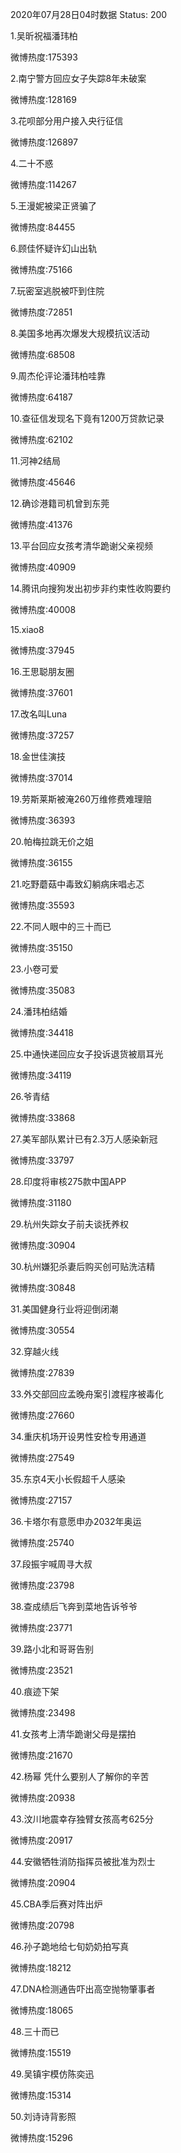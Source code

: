 2020年07月28日04时数据
Status: 200

1.吴昕祝福潘玮柏

微博热度:175393

2.南宁警方回应女子失踪8年未破案

微博热度:128169

3.花呗部分用户接入央行征信

微博热度:126897

4.二十不惑

微博热度:114267

5.王漫妮被梁正贤骗了

微博热度:84455

6.顾佳怀疑许幻山出轨

微博热度:75166

7.玩密室逃脱被吓到住院

微博热度:72851

8.美国多地再次爆发大规模抗议活动

微博热度:68508

9.周杰伦评论潘玮柏哇靠

微博热度:64187

10.查征信发现名下竟有1200万贷款记录

微博热度:62102

11.河神2结局

微博热度:45646

12.确诊港籍司机曾到东莞

微博热度:41376

13.平台回应女孩考清华跪谢父亲视频

微博热度:40909

14.腾讯向搜狗发出初步非约束性收购要约

微博热度:40008

15.xiao8

微博热度:37945

16.王思聪朋友圈

微博热度:37601

17.改名叫Luna

微博热度:37257

18.金世佳演技

微博热度:37014

19.劳斯莱斯被淹260万维修费难理赔

微博热度:36393

20.帕梅拉跳无价之姐

微博热度:36155

21.吃野蘑菇中毒致幻躺病床唱忐忑

微博热度:35593

22.不同人眼中的三十而已

微博热度:35150

23.小卷可爱

微博热度:35083

24.潘玮柏结婚

微博热度:34418

25.中通快递回应女子投诉退货被扇耳光

微博热度:34119

26.爷青结

微博热度:33868

27.美军部队累计已有2.3万人感染新冠

微博热度:33797

28.印度将审核275款中国APP

微博热度:31180

29.杭州失踪女子前夫谈抚养权

微博热度:30904

30.杭州嫌犯杀妻后购买创可贴洗洁精

微博热度:30848

31.美国健身行业将迎倒闭潮

微博热度:30554

32.穿越火线

微博热度:27839

33.外交部回应孟晚舟案引渡程序被毒化

微博热度:27660

34.重庆机场开设男性安检专用通道

微博热度:27549

35.东京4天小长假超千人感染

微博热度:27157

36.卡塔尔有意愿申办2032年奥运

微博热度:25740

37.段振宇喊周寻大叔

微博热度:23798

38.查成绩后飞奔到菜地告诉爷爷

微博热度:23771

39.路小北和哥哥告别

微博热度:23521

40.痕迹下架

微博热度:23498

41.女孩考上清华跪谢父母是摆拍

微博热度:21670

42.杨幂 凭什么要别人了解你的辛苦

微博热度:20938

43.汶川地震幸存独臂女孩高考625分

微博热度:20917

44.安徽牺牲消防指挥员被批准为烈士

微博热度:20904

45.CBA季后赛对阵出炉

微博热度:20798

46.孙子跪地给七旬奶奶拍写真

微博热度:18212

47.DNA检测通告吓出高空抛物肇事者

微博热度:18065

48.三十而已

微博热度:15519

49.吴镇宇模仿陈奕迅

微博热度:15314

50.刘诗诗背影照

微博热度:15296

